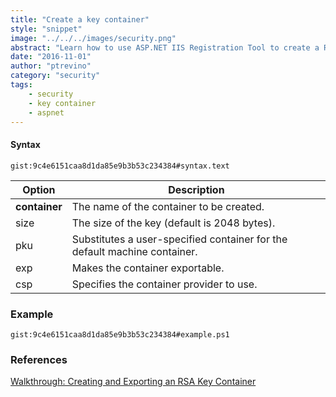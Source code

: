 ```yaml
---
title: "Create a key container"
style: "snippet"
image: "../../../images/security.png"
abstract: "Learn how to use ASP.NET IIS Registration Tool to create a RSA key container."
date: "2016-11-01"
author: "ptrevino"
category: "security"
tags:
    - security
    - key container
    - aspnet
---
```


<!-- start:abstract -->

#### Syntax

`gist:9c4e6151caa8d1da85e9b3b53c234384#syntax.text`

| Option         | Description                                                               |
| -------------- | ------------------------------------------------------------------------- |
| **container**  | The name of the container to be created.                                  |
| size <keySize> | The size of the key (default is 2048 bytes).                              |
| pku            | Substitutes a user-specified container for the default machine container. |
| exp            | Makes the container exportable.                                           |   
| csp <provider> | Specifies the container provider to use.                                  |

<!-- end:abstract -->

### Example

`gist:9c4e6151caa8d1da85e9b3b53c234384#example.ps1`

### References
[Walkthrough: Creating and Exporting an RSA Key Container](https://msdn.microsoft.com/en-us/library/2w117ede.aspx)
